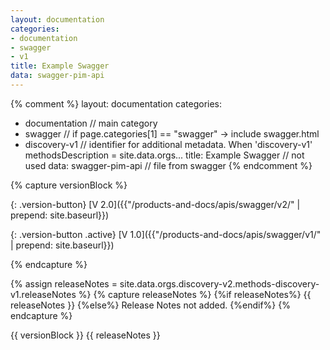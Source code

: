 ```yaml
---
layout: documentation
categories:
- documentation
- swagger
- v1
title: Example Swagger
data: swagger-pim-api
---
```


{% comment %}
  layout: documentation
  categories:
  - documentation                   // main category
  - swagger                         // if page.categories[1] == "swagger"  -> include swagger.html
  - discovery-v1                    // identifier for additional metadata. When 'discovery-v1' methodsDescription = site.data.orgs...
  title: Example Swagger            // not used
  data: swagger-pim-api             // file from swagger
{% endcomment %}

{% capture versionBlock %}

{: .version-button}
[V 2.0]({{"/products-and-docs/apis/swagger/v2/" | prepend: site.baseurl}})

{: .version-button .active}
[V 1.0]({{"/products-and-docs/apis/swagger/v1/" | prepend: site.baseurl}})

{% endcapture %}


{% assign releaseNotes = site.data.orgs.discovery-v2.methods-discovery-v1.releaseNotes %}
{% capture releaseNotes %}
    {%if releaseNotes%}
      {{ releaseNotes }}
    {%else%}
      Release Notes not added.
   {%endif%}
{% endcapture %}

{{ versionBlock }}
{{ releaseNotes }}


